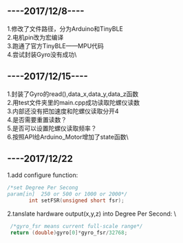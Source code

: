 ----2017/12/8----
-
1.修改了文件路径，分为Arduino和TinyBLE\
2.电机pin改为宏编译\
3.跑通了官方TinyBLE——MPU代码\
4.尝试封装Gyro没有成功\

----2017/12/15----
-
1.封装了Gyro的read(),data_x,data_y,data_z函数\
2.用test文件夹里的main.cpp成功读取陀螺仪读数\
3.内部还没有把加速度和陀螺仪读取分开4\
4.是否需要重置读数？\
5.是否可以设置陀螺仪读取频率？\
6.按照API给Arduino_Motor增加了state函数\

----2017/12/22
-
1.add configure function:
 ```c++
/*set Degree Per Secong
param[in]  250 or 500 or 1000 or 2000*/
        int setFSR(unsigned short fsr);        
  ```
2.tanslate hardware output(x,y,z) into Degree Per Second: \
   ```c++
    /*gyro_fsr means current full-scale range*/
    return (double)gyro[0]*gyro_fsr/32768;
   ```
   
